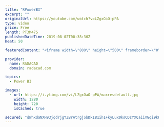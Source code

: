 ```yaml
---
title: "RPowerBI"
excerpt: ""
originalUrl: https://youtube.com/watch?v=LZgxOaO-pPA
type: video
price: Free
length: PT3M47S
publishedDateTime: 2019-08-02T00:38:36Z
heat: 50

featuredContent: "<iframe width=\"800\" height=\"500\" frameborder=\"0\" src=\"https://www.youtube.com/embed/LZgxOaO-pPA\" allow=\"accelerometer; autoplay; encrypted-media; gyroscope; picture-in-picture\" allowfullscreen></iframe>"

provider:
  name: RADACAD
  domain: radacad.com

topics:
  - Power BI

images:
  - url: https://i.ytimg.com/vi/LZgxOaO-pPA/maxresdefault.jpg
    width: 1280
    height: 720
    isCached: true

secured: "dWhxdaNXH93jqdrjgYZBrAtrgjobDkI81ih1+kyLux0ksCDzYXQaiiVGqi9kPuCkJ0J3LDIRwTl0fQU1E6iajuiwMukkqoAJCpsf7XJ+ZUU/gpVgTUnPpanUdnegk0SyNdal6WIYqTtGYLN3GBZ2JxJUMxQw0hF/m2EkqL/xz4nWq4P3Z4zO5Fm0DFpRDktmWEMsEMjnH6925CtAI0jOnm2P/dhvvLZ8ncaw/xvO/67CxeknaYzIMj5sSL3LcFxBgvdUq4qcjXpYAIl9aOYQXdgJAZstxM1LZayO4j4xHFE0fPfoLHuLXthjXkz0ScfJ2Z9EzrtFtUmiSiL4WbK6tXBebnwOYW5f1aGcXvjTLf22yAkxg7XoFMaKR6ddV/lyX4NirJruhd8/8jggYr3yEdmDahcXgwzsOx9iYeBIie0=;GTKGknPnNV3t43Q5ZVG5zA=="
---
```


